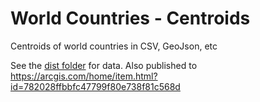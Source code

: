 # World Countries - Centroids
Centroids of world countries in CSV, GeoJson, etc

See the [dist folder](https://github.com/gavinr/world-countries-centroids/tree/master/dist) for data. Also published to https://arcgis.com/home/item.html?id=782028ffbbfc47799f80e738f81c568d
